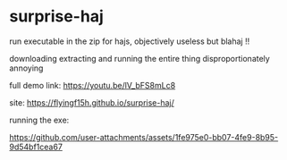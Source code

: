 # surprise-haj

run executable in the zip for hajs, objectively useless but blahaj !!

downloading extracting and running the entire thing disproportionately annoying

full demo link:
https://youtu.be/lV_bFS8mLc8

site: 
https://flyingf15h.github.io/surprise-haj/

running the exe:

https://github.com/user-attachments/assets/1fe975e0-bb07-4fe9-8b95-9d54bf1cea67
